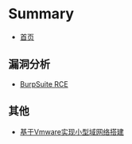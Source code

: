# Summary

* [首页](README.md)

## 漏洞分析
* [BurpSuite RCE](vuln-analysis/burpsuite-rce.md)

## 其他
* [基于Vmware实现小型域网络搭建](others/vmware-based-implementation-of-small-domain-network-construction.md)

